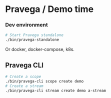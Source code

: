 # Pravega / Demo time

### Dev environment

```bash
# Start Pravega standalone
./bin/pravega-standalone
```

Or docker, docker-compose, k8s.

## Pravega CLI

```bash
# Create a scope
./bin/pravega-cli scope create demo
# Create a stream
./bin/pravega-cli stream create demo a-stream
```

